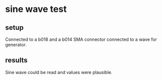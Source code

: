 # sine wave test
## setup
Connected to a b018 and a b014 SMA connector connected to a wave for generator.
## results
Sine wave could be read and values were plausible.
